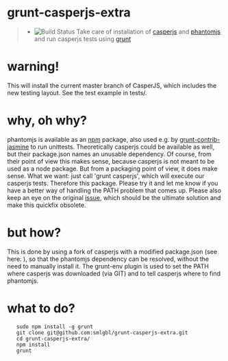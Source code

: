 grunt-casperjs-extra
====================

>- ![Build Status](https://travis-ci.org/smlgbl/grunt-campers-extra.png?branch=master)
Take care of installation of [casperjs](http://casper.org) and [phantomjs](http://phantomjs.org) and run casperjs tests using [grunt](http://www.gruntjs.com)

warning!
========

This will install the current master branch of CasperJS, which includes the new testing layout. See the test example in tests/.

why, oh why?
============

phantomjs is available as an [npm](http://npmjs.org) package, also used e.g. by [grunt-contrib-jasmine](https://github.com/gruntjs/grunt-contrib-jasmine) to run unittests. Theoretically casperjs could be available as well, but their package.json names an unusable dependency. Of course, from their point of view this makes sense, because casperjs is not meant to be used as a node package. But from a packaging point of view, it does make sense.
What we want: just call 'grunt casperjs', which will execute our casperjs tests. Therefore this package. Please try it and let me know if you have a better way of handling the PATH problem that comes up.
Please also keep an eye on the original [issue](https://github.com/n1k0/casperjs/issues/462), which should be the ultimate solution and make this quickfix obsolete.

but how?
========
This is done by using a fork of casperjs with a modified package.json (see here: ), so that the phantomjs dependency can be resolved, without the need to manually install it. The grunt-env plugin is used to set the PATH where casperjs was downloaded (via GIT) and to tell casperjs where to find phantomjs.

what to do?
===========

```shell
   sudo npm install -g grunt
   git clone git@github.com:smlgbl/grunt-casperjs-extra.git
   cd grunt-casperjs-extra/
   npm install
   grunt
```
